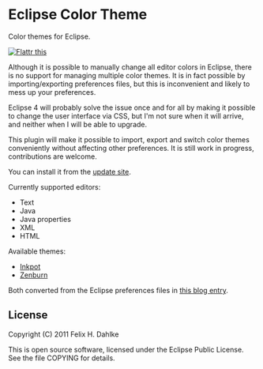 Eclipse Color Theme
===================

Color themes for Eclipse.

[![Flattr this](http://api.flattr.com/button/flattr-badge-large.png "Flattr this")](http://flattr.com/thing/111560/Eclipse-Color-Theme)

Although it is possible to manually change all editor colors in
Eclipse, there is no support for managing multiple color themes. It is
in fact possible by importing/exporting preferences files, but this is
inconvenient and likely to mess up your preferences.

Eclipse 4 will probably solve the issue once and for all by making it
possible to change the user interface via CSS, but I'm not sure when
it will arrive, and neither when I will be able to upgrade.

This plugin will make it possible to import, export and switch color
themes conveniently without affecting other preferences. It is still
work in progress, contributions are welcome.

You can install it from the [update site](http://fhd.github.com/eclipse-color-theme).

Currently supported editors:

* Text
* Java
* Java properties
* XML
* HTML

Available themes:

* [Inkpot](http://www.vim.org/scripts/script.php?script_id=1143)
* [Zenburn](http://slinky.imukuppi.org/zenburnpage/)

Both converted from the Eclipse preferences files in [this blog entry](http://srand2.blogspot.com/2009/08/eclipse-color-themes.html).

License
-------

Copyright (C) 2011 Felix H. Dahlke

This is open source software, licensed under the Eclipse Public License. See
the file COPYING for details.

